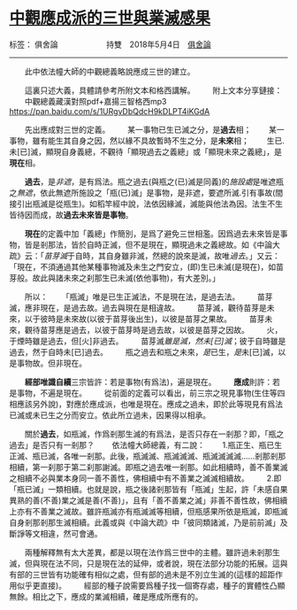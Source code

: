 ﻿# [中觀應成派的三世與業滅感果][1]

标签： 俱舍論
&emsp;&emsp;&emsp;&emsp;&emsp;&emsp;持雙&emsp;2018年5月4日&emsp;[俱舍論](https://mp.weixin.qq.com/s/HNNfqC3dI2HMy4MXRWK-pw)

---

　　此中依法幢大師的中觀總義略說應成三世的建立。

　　這裏只述大義，具體請參考所附文本和格西講解。
　　附上文本分享鏈接：
　　中觀總義藏漢對照pdf+嘉揚三智格西mp3 
https://pan.baidu.com/s/1URgvDbQdcH9kDLPT4iKGdA

　　先出應成對三世的定義。
　　某一事物已生已滅之分，是**過去**相；
　　某一事物，雖有能生其自身之因，然以緣不具故暫時不生之分，是**未來**相；
　　生已.未[已]滅，顯現自身義總，不觀待「顯現過去之義總」或「顯現未來之義總」，是**現在**相。

　　**過去**，是*非遮*，是有爲法。瓶之過去(與瓶之(已)滅是同義)的*施設處*是唯遮瓶之*無遮*，依此無遮所施設之「瓶(已)滅」是事物，是非遮，要遮所滅.引有事故(間接引出瓶滅是從瓶生)。如稻竿經中說，法依因緣滅，滅能與他法為因。法生不生皆待因而成，故**過去未來皆是事物**。

　　**現在**的定義中加「義總」作簡別，是爲了避免三世相濫。因爲過去未來皆是事物，皆是剎那法，皆於自時正滅，但不是現在，顯現過未之義總故。如《中論大疏》云：「*苗芽滅*于自時，其自身雖非滅，然總的說來是滅，故唯*過去*。」又云：「現在，不須通過其他某種事物滅及未生之門安立，(即)生已未滅(是現在)，如苗芽般。故此與諸未來之刹那生已未滅(依他事物)，有大差別。」

　　所以：
　　「瓶滅」唯是已生正滅法，不是現在法，是過去法。
　　苗芽滅，應非現在，是過去故。過去與現在是相違故。
　　苗芽滅，觀待苗芽是未來，以于彼時是未來故(以彼于苗芽後出生)，以彼是苗芽之果故。
　　苗芽未來，觀待苗芽應是過去，以彼于苗芽時是過去故，以彼是苗芽之因故。
　　火，于煙時雖是過去，但[火]非過去。
　　苗芽滅*雖是滅，然未[已]滅*；彼于自時雖是過去，然于自時未[已]過去。
　　瓶之過去和瓶之未來，*是*已生，*是*未[已]滅，以是事物故。但非現在。

　　**經部唯識自續**三宗皆許：若是事物(有爲法)，遍是現在。
　　**應成**則許：若是事物，不遍是現在。
　　從前面的定義可以看出，前三宗之現見事物(生住等四相應該另外說)，對應於應成派，也唯是現在。應成之過未，即於此等現見有爲法已滅或未已生之分而安立。依此所立過未，因果得以相承。

　　關於**過去**，如瓶滅，作爲剎那生滅的有爲法，是否只存在一剎那？即，「瓶之過去」是否只有一剎那？
　　依法幢大師總義，有二說：
　　1.瓶正生、瓶已生正滅、瓶已滅，各唯一剎那。此後，瓶滅滅、瓶滅滅滅、瓶滅滅滅滅……剎那剎那相續，第一刹那于第二刹那謝滅。即瓶之過去唯一剎那。如此相續時，善不善業滅之相續不必與業本身同一善不善性，佛相續中有不善業之滅滅相續故。
　　2.即「瓶已滅」一類相續。也就是說，瓶之後諸剎那皆有「瓶滅」生起，許「未感自果異熟的善(不善)業之滅是善(不善)」，且有「善不善業之滅」非善不善性故，佛相續上亦有不善業之滅故。雖許瓶滅亦有瓶滅滅等相續，但瓶感果所依是瓶滅，即瓶滅自身剎那剎那生滅相續。此義或與《中論大疏》中「彼同類諸滅，乃是前前滅」及斷諍等文相違，然可會通。

　　兩種解釋無有太大差異，都是以現在法作爲三世中的主體。雖許過未剎那生滅，但與現在法不同，只是現在法的延伸，或者說，現在法部分功能的拓展。這與有部的三世皆有功能確有相似之處，但有部的過未是不別立生滅的(這樣的超距作用似乎更直接)。
　　經部的種子說需要爲種子找一個寄存處，種子的實體性凸顯無餘。相比之下，應成的業滅相續，確是應成所應有的。


  [1]: https://mp.weixin.qq.com/s/6FU6iJJ0xbcEhO2-vJKbuA
  
